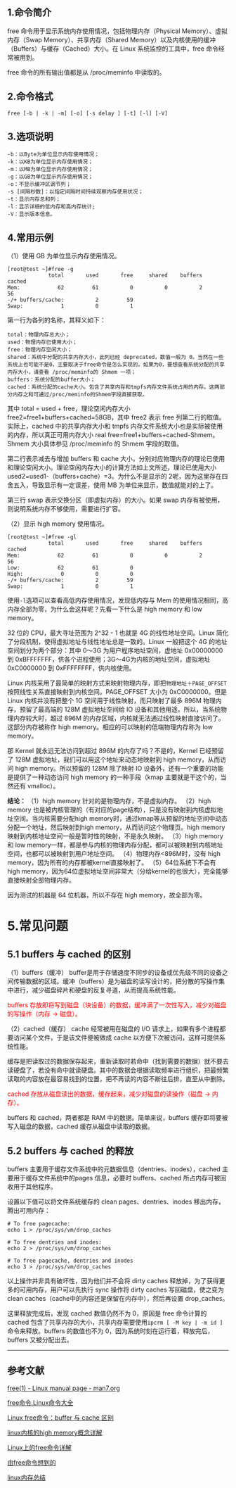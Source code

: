 ## 1.命令简介
free 命令用于显示系统内存使用情况，包括物理内存（Physical Memory）、虚拟内存（Swap Memory）、共享内存（Shared Memory）以及内核使用的缓冲（Buffers）与缓存（Cached）大小。在 Linux 系统监控的工具中，free 命令经常被用到。

free 命令的所有输出值都是从 /proc/meminfo 中读取的。

## 2.命令格式
```
free [-b | -k | -m] [-o] [-s delay ] [-t] [-l] [-V]
```

## 3.选项说明
```
-b：以Byte为单位显示内存使用情况；
-k：以KB为单位显示内存使用情况；
-m：以MB为单位显示内存使用情况；
-g：以GB为单位显示内存使用情况；
-o：不显示缓冲区调节列；
-s [间隔秒数]：以指定间隔时间持续观察内存使用状况；
-t：显示内存总和列；
-l：显示详细的低内存和高内存统计;
-V：显示版本信息。
```

## 4.常用示例
（1）使用 GB 为单位显示内存使用情况。
```
[root@test ~]#free -g
             total       used       free     shared    buffers     cached
Mem:            62         61          0          0          2         56
-/+ buffers/cache:          2         59
Swap:            1          0          1
```

第一行为各列的名称，其释义如下：
```
total：物理内存总大小；
used：物理内存已使用大小；
free：物理内存空闲大小；
shared：系统中分配的共享内存大小，此列已经 deprecated，数值一般为 0。当然在一些系统上也可能不是0，主要取决于free命令是怎么实现的。如果为0，要想查看系统分配的共享内存大小，请查看 /proc/meminfo的 Shmem 一项；
buffers：系统分配的buffer大小；
cached：系统分配的cache大小。包含了共享内存和tmpfs内存文件系统占用的内存。这两部分内存之和可通过/proc/meminfo的Shmem字段直接获取。
```
其中 total = used + free，理论空闲内存大小 free2=free1+buffers+cached=58GB，其中 free2 表示 free 列第二行的取值。实际上，cached 中的共享内存大小和 tmpfs 内存文件系统大小也是实际被使用的内存，所以真正可用内存大小 real free=free1+buffers+cached-Shmem。Shmem 大小具体参见 /proc/meminfo 的 Shmem 字段的取值。

第二行表示减去与增加 buffers 和 cache 大小，分别对应物理内存的理论已使用和理论空闲大小。理论空闲内存大小的计算方法如上文所述，理论已使用大小 used2=used1-（buffers+cache）=3。为什么不是显示的 2呢，因为这里存在四舍五入，导致显示有一定误差，使用 MB 为单位来显示，数值就能对的上了。

第三行 swap 表示交换分区（即虚拟内存）的大小。如果 swap 内存有被使用，则说明系统内存不够使用，需要进行扩容。

（2）显示 high memory 使用情况。
```
[root@test ~]#free -gl
             total       used       free     shared    buffers     cached
Mem:            62         61          0          0          2         56
Low:            62         61          0
High:            0          0          0
-/+ buffers/cache:          2         59
Swap:            1          0          1
```
使用`-l`选项可以查看高低内存使用情况，发现低内存与 Mem 的使用情况相同，高内存全部为零，为什么会这样呢？先看一下什么是 high memory 和 low memory。

32 位的 CPU，最大寻址范围为 2^32 - 1 也就是 4G 的线性地址空间。Linux 简化了分段机制，使得虚拟地址与线性地址总是一致的。Linux 一般把这个 4G 的地址空间划分为两个部分：其中 0～3G 为用户程序地址空间，虚地址 0x00000000 到 0xBFFFFFFF，供各个进程使用；3G～4G为内核的地址空间，虚拟地址 0xC0000000 到 0xFFFFFFFF，供内核使用。

Linux 内核采用了最简单的映射方式来映射物理内存，即把`物理地址＋PAGE_OFFSET`按照线性关系直接映射到内核空间。PAGE_OFFSET 大小为 0xC0000000。但是 Linux 内核并没有把整个 1G 空间用于线性映射，而只映射了最多 896M 物理内存，预留了最高端的 128M 虚拟地址空间给 IO 设备和其他用途。所以，当系统物理内存较大时，超过 896M 的内存区域，内核就无法通过线性映射直接访问了。这部分内存被称作 high memory。相应的可以映射的低端物理内存称为 low memory。

那 Kernel 就永远无法访问到超过 896M 的内存了吗？不是的，Kernel 已经预留了 128M 虚拟地址，我们可以用这个地址来动态地映射到 high memory，从而访问 high memory。所以预留的 128M 除了映射 IO 设备外，还有一个重要的功能是提供了一种动态访问 high memory 的一种手段（kmap 主要就是干这个的，当然还有 vmalloc）。

**结论：**
（1）high memory 针对的是物理内存，不是虚拟内存。
（2）high memory 也是被内核管理的（有对应的page结构），只是没有映射到内核虚拟地址空间。当内核需要分配high memory时，通过kmap等从预留的地址空间中动态分配一个地址，然后映射到high memory，从而访问这个物理页。high memory 映射到内核地址空间一般是暂时性的映射，不是永久映射。
（3）high memory 和 low memory一样，都是参与内核的物理内存分配，都可以被映射到内核地址空间，也都可以被映射到用户地址空间。
（4）物理内存<896M时，没有 high memory，因为所有的内存都被kernel直接映射了。
（5）64位系统下不会有 high memory，因为64位虚拟地址空间非常大（分给kernel的也很大），完全能够直接映射全部物理内存。

因为测试的机器是 64 位机器，所以不存在 high memory，故全部为零。

# 5.常见问题
## 5.1 buffers 与 cached 的区别
（1）buffers（缓冲）
buffer是用于存储速度不同步的设备或优先级不同的设备之间传输数据的区域。缓冲（buffers）是为磁盘的读写设计的，把分散的写操作集中进行，减少磁盘碎片和硬盘的反复寻道，从而提高系统性能。

<font color=red>buffers 存放即将写到磁盘（块设备）的数据，缓冲满了一次性写入，减少对磁盘的写操作（内存 -> 磁盘）。</font>

（2）cached（缓存）
cache 经常被用在磁盘的 I/O 请求上，如果有多个进程都要访问某个文件，于是该文件便被做成 cache 以方便下次被访问，这样可提供系统性能。

缓存是把读取过的数据保存起来，重新读取时若命中（找到需要的数据）就不要去读硬盘了，若没有命中就读硬盘。其中的数据会根据读取频率进行组织，把最频繁读取的内容放在最容易找到的位置，把不再读的内容不断往后排，直至从中删除。

<font color=red>cached 存放从磁盘读出的数据，缓存起来，减少对磁盘的读操作（磁盘 -> 内存）。</font>

buffers 和 cached，两者都是 RAM 中的数据。简单来说，buffers 缓存即将要被写入磁盘的数据，cached 缓存从磁盘中读取的数据。

## 5.2 buffers 与 cached 的释放
buffers 主要用于缓存文件系统中的元数据信息（dentries、inodes），cached 主要用于缓存文件系统中的pages 信息，必要时 buffers、cached 所占内存可被回收用于其他程序。

设置以下值可以将文件系统缓存的 clean pages、dentries、inodes 移出内存，腾出可用内存：

```shell
# To free pagecache:  
echo 1 > /proc/sys/vm/drop_caches  
  
# To free dentries and inodes:  
echo 2 > /proc/sys/vm/drop_caches  
  
# To free pagecache, dentries and inodes
echo 3 > /proc/sys/vm/drop_caches  
```
以上操作并非具有破坏性，因为他们并不会将 dirty caches 释放掉，为了获得更多的可用内存，用户可以先执行 sync 操作将 dirty caches 写回磁盘，使之变为 clean caches（cache中的内容还是保留在内存中），然后再设置 drop_caches。

这里释放完成后，发现 cached 数值仍然不为 0，原因是 free 命令计算的 cached 包含了共享内存的大小，共享内存需要使用`ipcrm [ -M key | -m id ]`命令来释放。buffers 的数值也不为 0，因为系统时刻在运行着，释放完后，buffers 又被分配出去。

----
## 参考文献
[free(1) - Linux manual page - man7.org](https://man7.org/linux/man-pages/man1/free.1.html)

[free命令.Linux命令大全](http://man.linuxde.net/free)

[Linux free命令：buffer 与 cache 区别](http://blog.csdn.net/ithomer/article/details/79113288)

[linux内核的high memory概念详解](http://blog.csdn.net/wangjingyu00711/article/details/39710071)

[Linux上的free命令详解](http://blog.csdn.net/u013063153/article/details/70198554)

[由free命令想到的](http://blog.csdn.net/hs794502825/article/details/37881879)

[linux内存总结](https://blog.csdn.net/dbadream/article/details/9014179)

<Vssue title="free" />